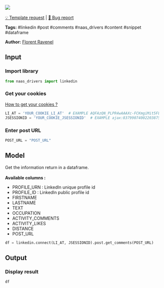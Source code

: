 <a href="https://app.naas.ai/user-redirect/naas/downloader?url=https://raw.githubusercontent.com/jupyter-naas/awesome-notebooks/master/LinkedIn/LinkedIn_Get_comments_from_post.ipynb" target="_parent"><img src="https://naasai-public.s3.eu-west-3.amazonaws.com/open_in_naas.svg"/></a><br><br><a href="https://github.com/jupyter-naas/awesome-notebooks/issues/new?assignees=&labels=&template=template-request.md&title=Tool+-+Action+of+the+notebook+">💡 Template request</a> | <a href="https://github.com/jupyter-naas/awesome-notebooks/issues/new?assignees=&labels=&template=bug_report.md&title=LinkedIn+-+Get+comments+from+post:+Error+short+description">🚨 Bug report</a>

**Tags:** #linkedin #post #comments #naas_drivers #content #snippet #dataframe

**Author:** [Florent Ravenel](https://www.linkedin.com/in/florent-ravenel/)

## Input

### Import library


```python
from naas_drivers import linkedin
```

### Get your cookies
<a href='https://www.notion.so/LinkedIn-driver-Get-your-cookies-d20a8e7e508e42af8a5b52e33f3dba75'>How to get your cookies ?</a>


```python
LI_AT = 'YOUR_COOKIE_LI_AT'  # EXAMPLE AQFAzQN_PLPR4wAAAXc-FCKmgiMit5FLdY1af3-2
JSESSIONID = 'YOUR_COOKIE_JSESSIONID'  # EXAMPLE ajax:8379907400220387585
```

### Enter post URL


```python
POST_URL = "POST_URL"
```

## Model

Get the information return in a dataframe.<br><br>
**Available columns :**
- PROFILE_URN : LinkedIn unique profile id
- PROFILE_ID : LinkedIn public profile id
- FIRSTNAME
- LASTNAME
- TEXT
- OCCUPATION
- ACTIVITY_COMMENTS
- ACTIVITY_LIKES
- DISTANCE
- POST_URL


```python
df = linkedin.connect(LI_AT, JSESSIONID).post.get_comments(POST_URL)
```

## Output

### Display result


```python
df
```
